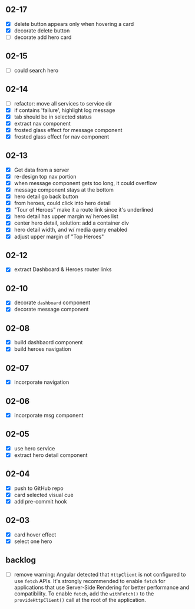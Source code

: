 ## 02-17
- [x] delete button appears only when hovering a card
- [x] decorate delete button
- [ ] decorate add hero card

## 02-15
- [ ] could search hero

## 02-14
- [ ] refactor: move all services to service dir 
- [x] if contains 'failure', highlight log message
- [x] tab should be in selected status
- [x] extract nav component
- [x] frosted glass effect for message component
- [x] frosted glass effect for nav component

## 02-13
- [x] Get data from a server
- [x] re-design top nav portion
- [x] when message component gets too long, it could overflow
- [x] message component stays at the bottom
- [x] hero detail go back button
- [x] from heroes, could click into hero detail
- [x] "Tour of Heroes" make it a route link since it's underlined
- [x] hero detail has upper margin w/ heroes list
- [x] center hero detail, solution: add a container div
- [x] hero detail width, and w/ media query enabled
- [x] adjust upper margin of "Top Heroes"

## 02-12
- [x] extract Dashboard & Heroes router links

## 02-10
- [x] decorate `dashboard` component
- [x] decorate message component

## 02-08
- [x] build dashbaord component
- [x] build heroes navigation

## 02-07
- [x] incorporate navigation

## 02-06
- [x] incorporate msg component

## 02-05
- [x] use hero service
- [x] extract hero detail component

## 02-04
- [x] push to GitHub repo
- [x] card selected visual cue
- [x] add pre-commit hook

## 02-03
- [x] card hover effect
- [x] select one hero

## backlog
- [ ] remove warning: Angular detected that `HttpClient` is not configured to use `fetch` APIs. It's strongly recommended to enable `fetch` for applications that use Server-Side Rendering for better performance and compatibility. To enable `fetch`, add the `withFetch()` to the `provideHttpClient()` call at the root of the application.
